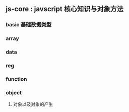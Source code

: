 
## js-core : javscript 核心知识与对象方法

### basic 基础数据类型

### array

### data 

### reg

### function

### object

1. 对象以及对象的产生


